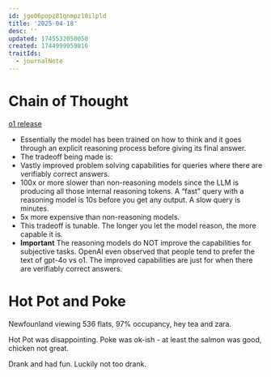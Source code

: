 ```yaml
---
id: jgo06popz81qnmpz10ilpld
title: '2025-04-18'
desc: ''
updated: 1745532058050
created: 1744999959816
traitIds:
  - journalNote
---
```


#  Chain of Thought

[o1 release](https://openai.com/index/learning-to-reason-with-llms/)


- Essentially the model has been trained on how to think and it goes through an explicit reasoning process before giving its final answer.
- The tradeoff being made is:
- Vastly improved problem solving capabilities for queries where there are verifiably correct answers.
- 100x or more slower than non-reasoning models since the LLM is producing all those internal reasoning tokens.  A “fast” query with a reasoning model is 10s before you get any output.  A slow query is minutes.
- 5x more expensive than non-reasoning models.
- This tradeoff is tunable.  The longer you let the model reason, the more capable it is.
- **Important** The reasoning models do NOT improve the capabilities for subjective tasks.  OpenAI even observed that people tend to prefer the text of gpt-4o vs o1.  The improved capabilities are just for when there are verifiably correct answers.

# Hot Pot and Poke

Newfounland viewing 536 flats, 97% occupancy, hey tea and zara.

Hot Pot was disappointing. Poke was ok-ish - at least the salmon was good, chicken not great.

Drank and had fun. Luckily not too drank. 